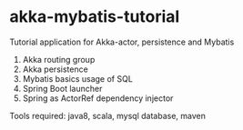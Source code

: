 # akka-mybatis-tutorial
Tutorial application for Akka-actor, persistence and Mybatis 

1. Akka routing group
2. Akka persistence
3. Mybatis basics usage of SQL
4. Spring Boot launcher
5. Spring as ActorRef dependency injector


Tools required: java8, scala, mysql database, maven
